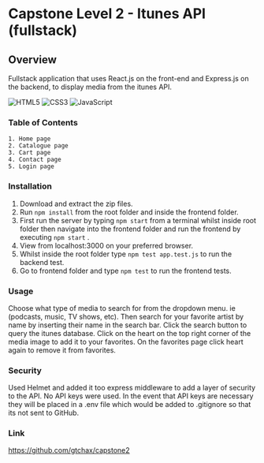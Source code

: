 # Capstone Level 2 - Itunes API (fullstack)

## Overview

Fullstack application that uses React.js on the front-end and Express.js on the backend, to display
media from the itunes API.

![HTML5](https://img.shields.io/badge/html5-%23E34F26.svg?style=for-the-badge&logo=html5&logoColor=white)
![CSS3](https://img.shields.io/badge/css3-%231572B6.svg?style=for-the-badge&logo=css3&logoColor=white)
![JavaScript](https://img.shields.io/badge/javascript-%23323330.svg?style=for-the-badge&logo=javascript&logoColor=%23F7DF1E)

### Table of Contents

    1. Home page
    2. Catalogue page
    3. Cart page
    4. Contact page
    5. Login page

### Installation

1. Download and extract the zip files.
2. Run `npm install` from the root folder and inside the frontend folder.
3. First run the server by typing `npm start` from a terminal whilst inside root folder
   then navigate into the frontend folder and run the frontend by executing `npm start` .
4. View from localhost:3000 on your preferred browser.
5. Whilst inside the root folder type `npm test app.test.js` to run the backend test.
6. Go to frontend folder and type `npm test` to run the frontend tests.

### Usage

Choose what type of media to search for from the dropdown menu. ie (podcasts, music, TV shows, etc).
Then search for your favorite artist by name by inserting their name in the search bar.
Click the search button to query the itunes database.
Click on the heart on the top right corner of the media image to add it to your favorites.
On the favorites page click heart again to remove it from favorites.

### Security

Used Helmet and added it too express middleware to add a layer of security to the API.
No API keys were used. In the event that API keys are necessary they will be placed
in a .env file which would be added to .gitignore so that its not sent to GitHub.

### Link

https://github.com/gtchax/capstone2
